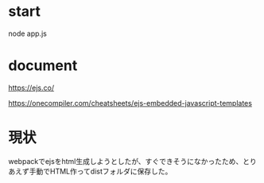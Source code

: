 # start
node app.js


# document

https://ejs.co/

https://onecompiler.com/cheatsheets/ejs-embedded-javascript-templates


# 現状
webpackでejsをhtml生成しようとしたが、すぐできそうになかったため、とりあえず手動でHTML作ってdistフォルダに保存した。
